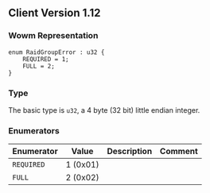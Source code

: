 ## Client Version 1.12

### Wowm Representation
```rust,ignore
enum RaidGroupError : u32 {
    REQUIRED = 1;
    FULL = 2;
}
```
### Type
The basic type is `u32`, a 4 byte (32 bit) little endian integer.
### Enumerators
| Enumerator | Value  | Description | Comment |
| --------- | -------- | ----------- | ------- |
| `REQUIRED` | 1 (0x01) |  |  |
| `FULL` | 2 (0x02) |  |  |
